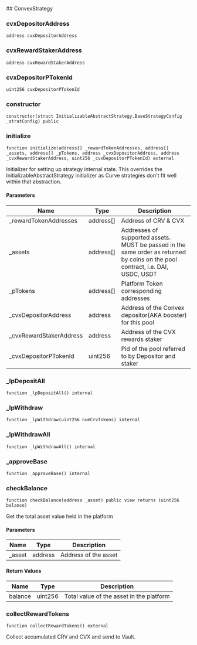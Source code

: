 ﻿﻿## ConvexStrategy


### cvxDepositorAddress

```solidity
address cvxDepositorAddress
```

### cvxRewardStakerAddress

```solidity
address cvxRewardStakerAddress
```

### cvxDepositorPTokenId

```solidity
uint256 cvxDepositorPTokenId
```

### constructor

```solidity
constructor(struct InitializableAbstractStrategy.BaseStrategyConfig _stratConfig) public
```







### initialize

```solidity
function initialize(address[] _rewardTokenAddresses, address[] _assets, address[] _pTokens, address _cvxDepositorAddress, address _cvxRewardStakerAddress, uint256 _cvxDepositorPTokenId) external
```

Initializer for setting up strategy internal state. This overrides the
InitializableAbstractStrategy initializer as Curve strategies don't fit
well within that abstraction.



#### Parameters

| Name | Type | Description |
| ---- | ---- | ----------- |
| _rewardTokenAddresses | address[] | Address of CRV & CVX |
| _assets | address[] | Addresses of supported assets. MUST be passed in the same                order as returned by coins on the pool contract, i.e.                DAI, USDC, USDT |
| _pTokens | address[] | Platform Token corresponding addresses |
| _cvxDepositorAddress | address | Address of the Convex depositor(AKA booster) for this pool |
| _cvxRewardStakerAddress | address | Address of the CVX rewards staker |
| _cvxDepositorPTokenId | uint256 | Pid of the pool referred to by Depositor and staker |


### _lpDepositAll

```solidity
function _lpDepositAll() internal
```







### _lpWithdraw

```solidity
function _lpWithdraw(uint256 numCrvTokens) internal
```







### _lpWithdrawAll

```solidity
function _lpWithdrawAll() internal
```







### _approveBase

```solidity
function _approveBase() internal
```







### checkBalance

```solidity
function checkBalance(address _asset) public view returns (uint256 balance)
```



Get the total asset value held in the platform

#### Parameters

| Name | Type | Description |
| ---- | ---- | ----------- |
| _asset | address | Address of the asset |

#### Return Values

| Name | Type | Description |
| ---- | ---- | ----------- |
| balance | uint256 | Total value of the asset in the platform |

### collectRewardTokens

```solidity
function collectRewardTokens() external
```



Collect accumulated CRV and CVX and send to Vault.



